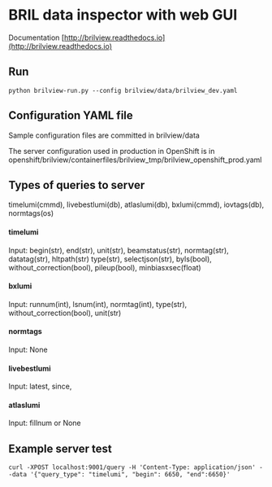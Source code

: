 # BRIL data inspector with web GUI

Documentation [http://brilview.readthedocs.io](http://brilview.readthedocs.io)

## Run

```
python brilview-run.py --config brilview/data/brilview_dev.yaml
```

## Configuration YAML file

Sample configuration files are committed in brilview/data

The server configuration used in production in OpenShift is in openshift/brilview/containerfiles/brilview_tmp/brilview_openshift_prod.yaml

## Types of queries to server

timelumi(cmmd), livebestlumi(db), atlaslumi(db), bxlumi(cmmd), iovtags(db), normtags(os)

#### timelumi

Input: begin(str), end(str), unit(str), beamstatus(str), normtag(str), datatag(str), hltpath(str) type(str), selectjson(str), byls(bool), without_correction(bool), pileup(bool), minbiasxsec(float) 

#### bxlumi

Input: runnum(int), lsnum(int), normtag(int), type(str), without_correction(bool), unit(str)

#### normtags

Input: None 

#### livebestlumi

Input: latest, since, 

#### atlaslumi

Input: fillnum or None

## Example server test

```
curl -XPOST localhost:9001/query -H 'Content-Type: application/json' --data '{"query_type": "timelumi", "begin": 6650, "end":6650}'
```
